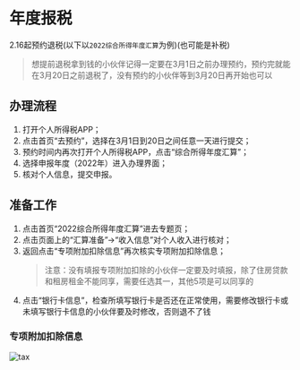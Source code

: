 # 年度报税

2.16起预约退税(以下以`2022综合所得年度汇算`为例)(也可能是补税)

> 想提前退税拿到钱的小伙伴记得一定要在3月1日之前办理预约，预约完就能在3月20日之前退税了，没有预约的小伙伴等到3月20日再开始也可以
>
## 办理流程

1. 打开个人所得税APP；
2. 点击首页“去预约”，选择在3月1日到20日之间任意一天进行提交；
3. 预约时间内再次打开个人所得税APP，点击“综合所得年度汇算”；
4. 选择申报年度（2022年）进入办理界面；
5. 核对个人信息，提交申报。

## 准备工作

1. 点击首页“2022综合所得年度汇算”进去专题页；
2. 点击页面上的“汇算准备”→“收入信息”对个人收入进行核对；
3. 返回点击“专项附加扣除信息”再次核实专项附加扣除信息；
    > 注意：没有填报专项附加扣除的小伙伴一定要及时填报，除了住房贷款和租房租金不能同享，需要任选其一，其他5项是可以同享的
4. 点击“银行卡信息”，检查所填写银行卡是否还在正常使用，需要修改银行卡或未填写银行卡信息的小伙伴要及时修改，否则退不了钱

### 专项附加扣除信息

![tax](/career/tax.jpg)
